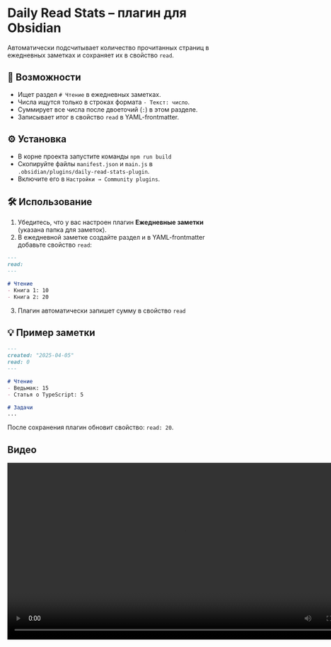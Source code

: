 # Daily Read Stats – плагин для Obsidian  
Автоматически подсчитывает количество прочитанных страниц в ежедневных заметках и сохраняет их в свойство `read`.  

## 📌 Возможности  
- Ищет раздел `# Чтение` в ежедневных заметках.  
- Числа ищутся только в строках формата `- Текст: число`. 
- Суммирует все числа после двоеточий (`:`) в этом разделе.  
- Записывает итог в свойство `read` в YAML-frontmatter.  

## ⚙️ Установка  
- В корне проекта запустите команды `npm run build`
- Скопируйте файлы `manifest.json` и `main.js` в `.obsidian/plugins/daily-read-stats-plugin`.  
- Включите его в `Настройки → Community plugins`.  

## 🛠️ Использование  
1. Убедитесь, что у вас настроен плагин **Ежедневные заметки** (указана папка для заметок).  
2. В ежедневной заметке создайте раздел и в YAML-frontmatter добавьте свойство `read`:  
```markdown
---
read: 
---

# Чтение  
- Книга 1: 10  
- Книга 2: 20  
```  
3. Плагин автоматически запишет сумму в свойство `read`

 

## 💡 Пример заметки  
```markdown
---
created: "2025-04-05"
read: 0
---

# Чтение  
- Ведьмак: 15  
- Статья о TypeScript: 5  

# Задачи  
...
```  
После сохранения плагин обновит свойство: `read: 20`.  


## Видео
<video src="readme.mp4" controls width="800"></video>